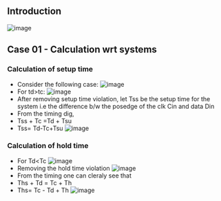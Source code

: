 ## Introduction
![image](https://github.com/Diya-Veerbhan/Verification_Concepts/assets/64258231/7d6320ed-0060-486e-a981-5f6accd4d1cc)

## Case 01 - Calculation wrt systems
### Calculation of setup time
* Consider the following case:
  ![image](https://github.com/Diya-Veerbhan/Verification_Concepts/assets/64258231/a6212d2d-5eb4-4cb8-a6f3-4c043b3f1558)
* For td>tc: 
  ![image](https://github.com/Diya-Veerbhan/Verification_Concepts/assets/64258231/0326df6a-a186-4bbd-aee5-fc9c14a9d303)
* After removing setup time violation, let Tss be the setup time for the system i.e the difference b/w the posedge of the clk Cin
and data Din
* From the timing dig,
* Tss + Tc =Td + Tsu
* Tss= Td-Tc+Tsu
 ![image](https://github.com/Diya-Veerbhan/Verification_Concepts/assets/64258231/cbad0bf5-69bb-4b5a-90eb-dbb9ceea77b0)

### Calculation of hold time
* For Td<Tc
  ![image](https://github.com/Diya-Veerbhan/Verification_Concepts/assets/64258231/dd6422d8-2a07-45c1-8e0e-681d34f4060a)
* Removing the hold time violation
  ![image](https://github.com/Diya-Veerbhan/Verification_Concepts/assets/64258231/b14b2d45-7a6e-48a4-9177-607bfab38c57)
* From the timing one can cleraly see that
* Ths + Td = Tc + Th
* Ths= Tc - Td + Th
  ![image](https://github.com/Diya-Veerbhan/Verification_Concepts/assets/64258231/a9089816-2acf-4690-904a-4a054f890da9)


  








